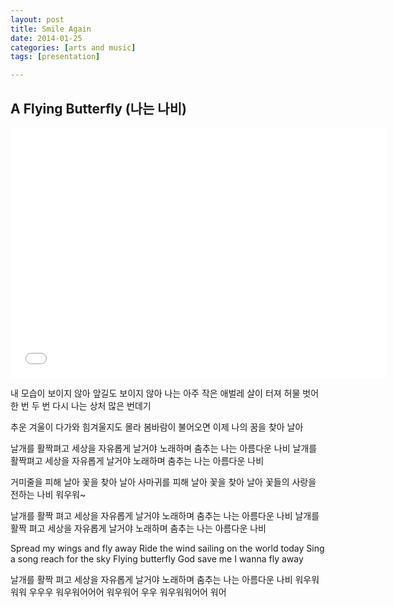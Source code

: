 ```yaml
---
layout: post
title: Smile Again
date: 2014-01-25
categories: [arts and music]
tags: [presentation]

---
```


A Flying Butterfly (나는 나비) 
---
<iframe width="600" height="400" src="//www.youtube.com/embed/Bt0jRWHnug0" frameborder="0" allowfullscreen></iframe>

내 모습이 보이지 않아 앞길도 보이지 않아
나는 아주 작은 애벌레
살이 터져 허물 벗어 한 번 두 번 다시
나는 상처 많은 번데기

추운 겨울이 다가와 힘겨울지도 몰라
봄바람이 불어오면 이제 나의 꿈을 찾아 날아

날개를 활짝펴고 세상을 자유롭게 날거야
노래하며 춤추는 나는 아름다운 나비
날개를 활짝펴고 세상을 자유롭게 날거야
노래하며 춤추는 나는 아름다운 나비


거미줄을 피해 날아 꽃을 찾아 날아
사마귀를 피해 날아 꽃을 찾아 날아
꽃들의 사랑을 전하는 나비 워우워~

날개를 활짝 펴고 세상을 자유롭게 날거야
노래하며 춤추는 나는 아름다운 나비
날개를 활짝 펴고 세상을 자유롭게 날거야
노래하며 춤추는 나는 아름다운 나비

Spread my wings and fly away
Ride the wind sailing on the world today
Sing a song reach for the sky
Flying butterfly God save me
I wanna fly away

날개를 활짝 펴고 세상을 자유롭게 날거야
노래하며 춤추는 나는 아름다운 나비
워우워워워 우우우 워우워어어어
워우워어 우우 워우워워어어 워어